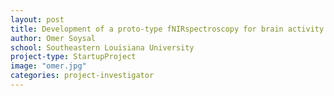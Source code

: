 ```yaml
---
layout: post
title: Development of a proto-type fNIRspectroscopy for brain activity recognition
author: Omer Soysal
school: Southeastern Louisiana University
project-type: StartupProject
image: "omer.jpg"
categories: project-investigator
---
```

